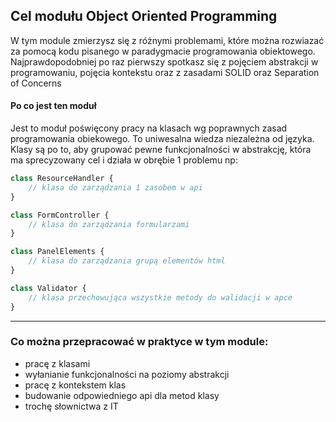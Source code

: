 ## Cel modułu Object Oriented Programming

W tym module zmierzysz się z różnymi problemami, które można rozwiazać za pomocą kodu pisanego w paradygmacie programowania obiektowego. Najprawdopodobniej po raz pierwszy spotkasz się z pojęciem abstrakcji w programowaniu, pojęcia kontekstu oraz z zasadami SOLID oraz Separation of Concerns


#### Po co jest ten moduł
Jest to moduł poświęcony pracy na klasach wg poprawnych zasad programowania obiekowego. To uniwesalna wiedza niezależna od języka. Klasy są po to, aby grupować pewne funkcjonalności w abstrakcję, która ma sprecyzowany cel i działa w obrębie 1 problemu np:

```javascript
class ResourceHandler {
    // klasa do zarządzania 1 zasobem w api 
}
```
```javascript
class FormController {
    // klasa do zarządzania formularzami 
}
```
```javascript
class PanelElements {
    // klasa do zarządzania grupą elementów html
}
```

```javascript
class Validator {
    // klasa przechowująca wszystkie metody do walidacji w apce
}
```

***

### Co można przepracować w praktyce w tym module:
- pracę z klasami
- wyłanianie funkcjonalności na poziomy abstrakcji
- pracę z kontekstem klas
- budowanie odpowiedniego api dla metod klasy
- trochę słownictwa z IT
